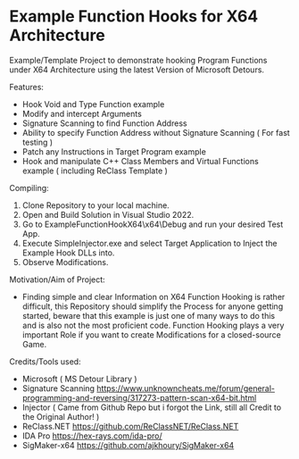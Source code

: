 # Example Function Hooks for X64 Architecture

Example/Template Project to demonstrate hooking Program Functions under X64 Architecture using the latest Version of Microsoft Detours.

Features:
  - Hook Void and Type Function example
  - Modify and intercept Arguments
  - Signature Scanning to find Function Address
  - Ability to specify Function Address without Signature Scanning ( For fast testing )
  - Patch any Instructions in Target Program example
  - Hook and manipulate C++ Class Members and Virtual Functions example ( including ReClass Template )

Compiling:
  1. Clone Repository to your local machine.
  2. Open and Build Solution in Visual Studio 2022.
  3. Go to ExampleFunctionHookX64\x64\Debug and run your desired Test App.
  4. Execute SimpleInjector.exe and select Target Application to Inject the Example Hook DLLs into.
  5. Observe Modifications.
  
Motivation/Aim of Project:
  - Finding simple and clear Information on X64 Function Hooking is rather difficult, this Repository should simplify
  the Process for anyone getting started, beware that this example is just one of many ways to do this and is also not
  the most proficient code. Function Hooking plays a very important Role if you want to create Modifications for a closed-source Game.
  
Credits/Tools used:
  - Microsoft ( MS Detour Library )
  - Signature Scanning https://www.unknowncheats.me/forum/general-programming-and-reversing/317273-pattern-scan-x64-bit.html
  - Injector ( Came from Github Repo but i forgot the Link, still all Credit to the Original Author! )
  - ReClass.NET https://github.com/ReClassNET/ReClass.NET
  - IDA Pro https://hex-rays.com/ida-pro/
  - SigMaker-x64 https://github.com/ajkhoury/SigMaker-x64
